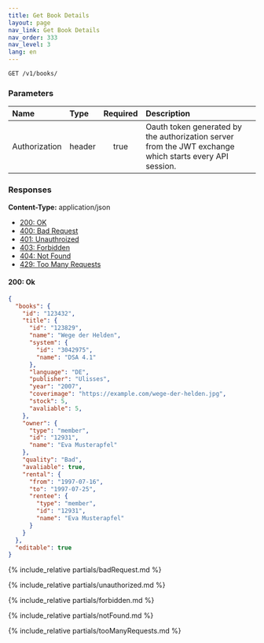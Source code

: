 ```yaml
---
title: Get Book Details
layout: page
nav_link: Get Book Details
nav_order: 333
nav_level: 3
lang: en
---
```


```
GET /v1/books/
```

### Parameters

| Name | Type  | Required | Description |
|:--------------|:--------|:----------:|:----------------------------------------------------------------------------------|
| Authorization | header | true | Oauth token generated by the authorization server from the JWT exchange which starts every API session. |

### Responses
**Content-Type:** application/json
- [200: OK](#200-ok)
- [400: Bad Request](#400-bad-request)
- [401: Unauthroized](#401-unauthorized)
- [403: Forbidden](#403-forbidden)
- [404: Not Found](#404-not-found)
- [429: Too Many Requests](#429-too-many-requests)

#### 200: Ok
```json
{
  "books": {
    "id": "123432",
    "title": {
      "id": "123829",
      "name": "Wege der Helden",
      "system": {
        "id": "3042975",
        "name": "DSA 4.1"
      },
      "language": "DE",
      "publisher": "Ulisses",
      "year": "2007",
      "coverimage": "https://example.com/wege-der-helden.jpg",
      "stock": 5,
      "avaliable": 5,
    },
    "owner": {
      "type": "member",
      "id": "12931",
      "name": "Eva Musterapfel"
    },
    "quality": "Bad",
    "avaliable": true,
    "rental": {
      "from": "1997-07-16",
      "to": "1997-07-25",
      "rentee": {
        "type": "member",
        "id": "12931",
        "name": "Eva Musterapfel"
      }
    }
  },
  "editable": true
}
```

{% include_relative partials/badRequest.md %}

{% include_relative partials/unauthorized.md %}

{% include_relative partials/forbidden.md %}

{% include_relative partials/notFound.md %}

{% include_relative partials/tooManyRequests.md %}
